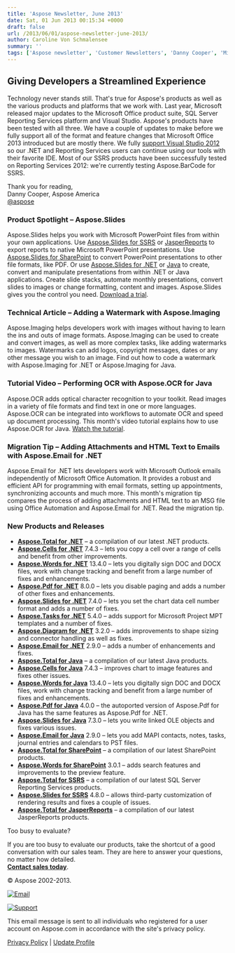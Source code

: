 ```yaml
---
title: 'Aspose Newsletter, June 2013'
date: Sat, 01 Jun 2013 00:15:34 +0000
draft: false
url: /2013/06/01/aspose-newsletter-june-2013/
author: Caroline Von Schmalensee
summary: ''
tags: ['Aspose newsletter', 'Customer Newsletters', 'Danny Cooper', 'Microsoft Office 2013', 'Microsoft Visual Studio', 'SQL Server Reporting Services']
---
```


## Giving Developers a Streamlined Experience

Technology never stands still. That's true for Aspose's products as well as the various products and platforms that we work with. Last year, Microsoft released major updates to the Microsoft Office product suite, SQL Server Reporting Services platform and Visual Studio. Aspose's products have been tested with all three. We have a couple of updates to make before we fully support all of the format and feature changes that Microsoft Office 2013 introduced but are mostly there. We fully [support Visual Studio 2012][1] so our .NET and Reporting Services users can continue using our tools with their favorite IDE. Most of our SSRS products have been successfully tested on Reporting Services 2012: we're currently testing Aspose.BarCode for SSRS.

Thank you for reading,  
Danny Cooper, Aspose America  
[@aspose][2]

### Product Spotlight – Aspose.Slides

[](http://www.aspose.com/community/files/default.aspx)Aspose.Slides helps you work with Microsoft PowerPoint files from within your own applications. Use [Aspose.Slides for SSRS][3] or [JasperReports][4] to export reports to native Microsoft PowerPoint presentations. Use [Aspose.Slides for SharePoint][5] to convert PowerPoint presentations to other file formats, like PDF. Or use [Aspose.Slides for .NET][6] or [Java][7] to create, convert and manipulate presentations from within .NET or Java applications. Create slide stacks, automate monthly presentations, convert slides to images or change formatting, content and images. Aspose.Slides gives you the control you need. [Download a trial][8].

### Technical Article – Adding a Watermark with Aspose.Imaging

Aspose.Imaging helps developers work with images without having to learn the ins and outs of image formats. Aspose.Imaging can be used to create and convert images, as well as more complex tasks, like adding watermarks to images. Watermarks can add logos, copyright messages, dates or any other message you wish to an image. Find out how to code a watermark with Aspose.Imaging for .NET or Aspose.Imaging for Java.

### Tutorial Video – Performing OCR with Aspose.OCR for Java

[](http://www.youtube.com/watch?v=t5_j1zdtHc4&feature=youtu.be&noredirect=1)Aspose.OCR adds optical character recognition to your toolkit. Read images in a variety of file formats and find text in one or more languages. Aspose.OCR can be integrated into workflows to automate OCR and speed up document processing. This month's video tutorial explains how to use Aspose.OCR for Java. [Watch the tutorial][9].

### Migration Tip – Adding Attachments and HTML Text to Emails with Aspose.Email for .NET

Aspose.Email for .NET lets developers work with Microsoft Outlook emails independently of Microsoft Office Automation. It provides a robust and efficient API for programming with email formats, setting up appointments, synchronizing accounts and much more. This month's migration tip compares the process of adding attachments and HTML text to an MSG file using Office Automation and Aspose.Email for .NET. Read the migration tip.

### New Products and Releases

*   [**Aspose.Total for .NET**][10] – a compilation of our latest .NET products.
*   [**Aspose.Cells for .NET**][11] 7.4.3 – lets you copy a cell over a range of cells and benefit from other improvements.
*   [**Aspose.Words for .NET**][12] 13.4.0 – lets you digitally sign DOC and DOCX files, work with change tracking and benefit from a large number of fixes and enhancements.
*   [**Aspose.Pdf for .NET**][13] 8.0.0 – lets you disable paging and adds a number of other fixes and enhancements.
*   [**Aspose.Slides for .NET**][14] 7.4.0 – lets you set the chart data cell number format and adds a number of fixes.
*   [**Aspose.Tasks for .NET**][15] 5.4.0 – adds support for Microsoft Project MPT templates and a number of fixes.
*   [**Aspose.Diagram for .NET**][16] 3.2.0 – adds improvements to shape sizing and connector handling as well as fixes.
*   [**Aspose.Email for .NET**][17] 2.9.0 – adds a number of enhancements and fixes.
*   [**Aspose.Total for Java**][18] – a compilation of our latest Java products.
*   [**Aspose.Cells for Java**][19] 7.4.3 – improves chart to image features and fixes other issues.
*   [**Aspose.Words for Java**][20] 13.4.0 – lets you digitally sign DOC and DOCX files, work with change tracking and benefit from a large number of fixes and enhancements.
*   [**Aspose.Pdf for Java**][21] 4.0.0 – the autoported version of Aspose.Pdf for Java has the same features as Aspose.Pdf for .NET.
*   [**Aspose.Slides for Java**][22] 7.3.0 – lets you write linked OLE objects and fixes various issues.
*   [**Aspose.Email for Java**][23] 2.9.0 – lets you add MAPI contacts, notes, tasks, journal entries and calendars to PST files.
*   [**Aspose.Total for SharePoint**][24] – a compilation of our latest SharePoint products.
*   [**Aspose.Words for SharePoint**][25] 3.0.1 – adds search features and improvements to the preview feature.
*   [**Aspose.Total for SSRS**][26] – a compilation of our latest SQL Server Reporting Services products.
*   [**Aspose.Slides for SSRS**][27] 4.8.0 – allows third-party customization of rendering results and fixes a couple of issues.
*   [**Aspose.Total for JasperReports**][28] – a compilation of our latest JasperReports products.

Too busy to evaluate?

If you are too busy to evaluate our products, take the shortcut of a good conversation with our sales team. They are here to answer your questions, no matter how detailed.  
[**Contact sales today**][29].

© Aspose 2002-2013.

[](http://www.aspose.com/)

[](http://www.facebook.com/pages/Aspose/21217093093)

[](https://twitter.com/aspose)

[](http://www.youtube.com/user/AsposeVideo/featured)

[![Email][30]](mailto:newsletter.editors@aspose.com)

[![Support][31]](http://www.aspose.com/community/forums/default.aspx)

[](https://plus.google.com/117307915172523133796/)

This email message is sent to all individuals who registered for a user account on Aspose.com in accordance with the site's privacy policy.

[Privacy Policy][32] | [Update Profile][33]




[1]: https://products.aspose.com/total
[2]: http://twitter.com/#!/aspose
[3]: http://www.aspose.com/reporting-services/powerpoint-component.aspx
[4]: http://www.aspose.com/community/files/default.aspx
[5]: http://www.aspose.com/sharepoint/powerpoint-component.aspx
[6]: http://www.aspose.com/.net/powerpoint-component.aspx
[7]: http://www.aspose.com/java/powerpoint-component.aspx
[8]: http://www.aspose.com/community/files/default.aspx
[9]: http://www.youtube.com/watch?v=t5_j1zdtHc4&feature=youtu.be&noredirect=1
[10]: http://www.aspose.com/community/files/51/.net-components/aspose.total-for-.net/default.aspx
[11]: http://www.aspose.com/community/files/51/.net-components/aspose.cells-for-.net/default.aspx
[12]: http://www.aspose.com/community/files/51/.net-components/aspose.words-for-.net/default.aspx
[13]: http://www.aspose.com/community/files/51/.net-components/aspose.pdf-for-.net/default.aspx
[14]: http://www.aspose.com/community/files/51/.net-components/aspose.slides-for-.net/default.aspx
[15]: http://www.aspose.com/community/files/51/.net-components/aspose.tasks-for-.net/default.aspx
[16]: http://www.aspose.com/community/files/51/.net-components/aspose.diagram-for-.net/default.aspx
[17]: http://www.aspose.com/community/files/51/.net-components/aspose.email-for-.net/default.aspx
[18]: http://www.aspose.com/community/files/72/java-components/aspose.total-for-java/default.aspx
[19]: http://www.aspose.com/community/files/72/java-components/aspose.cells-for-java/default.aspx
[20]: http://www.aspose.com/community/files/72/java-components/aspose.words-for-java/default.aspx
[21]: http://www.aspose.com/community/files/72/java-components/aspose.pdf-for-java/default.aspx
[22]: http://www.aspose.com/community/files/72/java-components/aspose.slides-for-java/default.aspx
[23]: http://www.aspose.com/community/files/72/java-components/aspose.email-for-java/default.aspx
[24]: http://www.aspose.com/community/files/73/sharepoint-components/aspose.total-for-sharepoint/default.aspx
[25]: http://www.aspose.com/community/files/73/sharepoint-components/aspose.words-for-sharepoint/default.aspx
[26]: http://www.aspose.com/community/files/52/ssrs-rendering-extensions/aspose.total-for-reporting-services/default.aspx
[27]: http://www.aspose.com/community/files/52/ssrs-rendering-extensions/aspose.slides-for-reporting-services/default.aspx
[28]: http://www.aspose.com/community/files/67/jasperreports-exporters/aspose-total-for-jasperreports/default.aspx
[29]: https://purchase.aspose.com/temporary-license
[30]: https://www.aspose.cloud/templates/aspose/App_Themes/V3/images/cells/272x272/aspose_cells-for-android.png
[31]: https://forum.aspose.com/
[32]: http://www.aspose.com/corporate/legal/privacy-policy.aspx
[33]: https://www.aspose.com/



